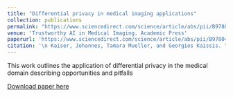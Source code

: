 ```yaml
---
title: "Differential privacy in medical imaging applications"
collection: publications
permalink: "https://www.sciencedirect.com/science/article/abs/pii/B9780443237614000328"
venue: 'Trustworthy AI in Medical Imaging. Academic Press'
paperurl: 'https://www.sciencedirect.com/science/article/abs/pii/B9780443237614000328'
citation: '\n Kaiser, Johannes, Tamara Mueller, and Georgios Kaissis. "Differential privacy in medical imaging applications." Trustworthy AI in Medical Imaging. Academic Press, 2025. 411-424.'
---
```

This work outlines the application of differential privacy in the medical domain describing opportunities and pitfalls

[Download paper here](https://www.sciencedirect.com/science/article/abs/pii/B9780443237614000328)